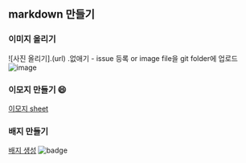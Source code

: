 ## markdown 만들기
### 이미지 올리기
![사진 올리기].(url) .없애기 - issue 등록 or image file을 git folder에 업로드
![image](https://user-images.githubusercontent.com/81370878/192134955-8d7139c2-79c2-4f4c-8342-2fb560b4100c.png)

### 이모지 만들기 :smile:
[이모지 sheet](https://www.webfx.com/tools/emoji-cheat-sheet/)

### 배지 만들기
[배지 생성](https://shields.io/)
![badge](https://img.shields.io/badge/license-MIT-brightgreen)

